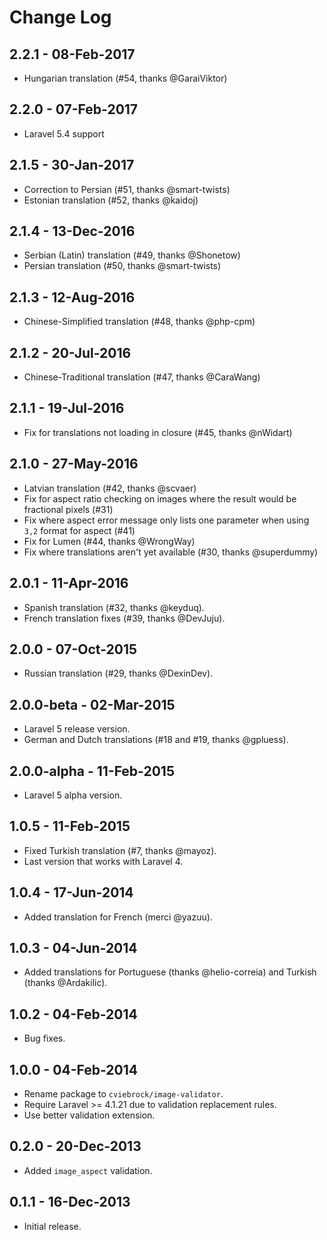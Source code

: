 # Change Log

## 2.2.1 - 08-Feb-2017

- Hungarian translation (#54, thanks @GaraiViktor)


## 2.2.0 - 07-Feb-2017

- Laravel 5.4 support


## 2.1.5 - 30-Jan-2017

- Correction to Persian (#51, thanks @smart-twists)
- Estonian translation (#52, thanks @kaidoj)
 

## 2.1.4 - 13-Dec-2016

- Serbian (Latin) translation (#49, thanks @Shonetow)
- Persian translation (#50, thanks @smart-twists)


## 2.1.3 - 12-Aug-2016

- Chinese-Simplified translation (#48, thanks @php-cpm)


## 2.1.2 - 20-Jul-2016

- Chinese-Traditional translation (#47, thanks @CaraWang)


## 2.1.1 - 19-Jul-2016

- Fix for translations not loading in closure (#45, thanks @nWidart)


## 2.1.0 - 27-May-2016

- Latvian translation (#42, thanks @scvaer)
- Fix for aspect ratio checking on images where the result would be fractional pixels (#31)
- Fix where aspect error message only lists one parameter when using `3,2` format for aspect (#41)
- Fix for Lumen (#44, thanks @WrongWay)
- Fix where translations aren't yet available (#30, thanks @superdummy)


## 2.0.1 - 11-Apr-2016

- Spanish translation (#32, thanks @keyduq).
- French translation fixes (#39, thanks @DevJuju).


## 2.0.0 - 07-Oct-2015

- Russian translation (#29, thanks @DexinDev).


## 2.0.0-beta - 02-Mar-2015

- Laravel 5 release version.
- German and Dutch translations (#18 and #19, thanks @gpluess).


## 2.0.0-alpha - 11-Feb-2015

- Laravel 5 alpha version.


## 1.0.5 - 11-Feb-2015

- Fixed Turkish translation (#7, thanks @mayoz).
- Last version that works with Laravel 4.


## 1.0.4 - 17-Jun-2014

- Added translation for French (merci @yazuu).


## 1.0.3 - 04-Jun-2014

- Added translations for Portuguese (thanks @helio-correia) and Turkish (thanks @Ardakilic).


## 1.0.2 - 04-Feb-2014

- Bug fixes.


## 1.0.0 - 04-Feb-2014

- Rename package to `cviebrock/image-validator`.
- Require Laravel >= 4.1.21 due to validation replacement rules.
- Use better validation extension.


## 0.2.0 - 20-Dec-2013

- Added `image_aspect` validation.


## 0.1.1 - 16-Dec-2013

- Initial release.
